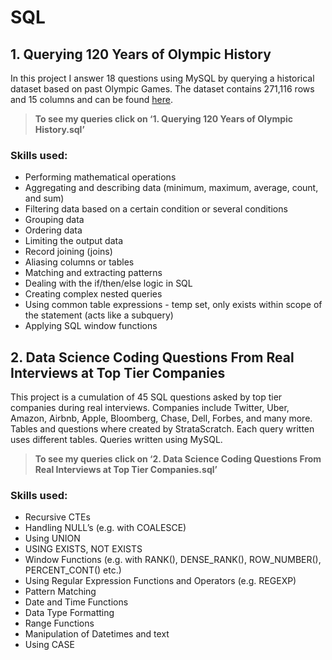 # SQL 

## 1. Querying 120 Years of Olympic History 
In this project I answer 18 questions using MySQL by querying a historical dataset based on past Olympic Games. The dataset contains 271,116 rows and 15 columns and can be found [here](https://www.kaggle.com/datasets/heesoo37/120-years-of-olympic-history-athletes-and-results).

> **To see my queries click on ‘1. Querying 120 Years of Olympic History.sql’**
### Skills used:
- Performing mathematical operations
- Aggregating and describing data (minimum, maximum, average, count, and sum)
- Filtering data based on a certain condition or several conditions
- Grouping data
- Ordering data
- Limiting the output data
- Record joining (joins)
- Aliasing columns or tables
- Matching and extracting patterns
- Dealing with the if/then/else logic in SQL
- Creating complex nested queries
- Using common table expressions - temp set, only exists within scope of the statement (acts like a subquery)
- Applying SQL window functions
## 2. Data Science Coding Questions From Real Interviews at Top Tier Companies
This project is a cumulation of 45 SQL questions asked by top tier companies during real interviews. Companies include Twitter, Uber, Amazon, Airbnb, Apple, Bloomberg, Chase, Dell, Forbes, and many more. Tables and questions where created by StrataScratch. Each query written uses different tables. Queries written using MySQL. 

> **To see my queries click on ‘2. Data Science Coding Questions From Real Interviews at Top Tier Companies.sql’**
  
### Skills used:
- Recursive CTEs
- Handling NULL’s (e.g. with COALESCE)
- Using UNION
- USING EXISTS, NOT EXISTS
- Window Functions (e.g. with RANK(), DENSE_RANK(), ROW_NUMBER(), PERCENT_CONT() etc.)
- Using Regular Expression Functions and Operators (e.g. REGEXP)
- Pattern Matching
- Date and Time Functions
- Data Type Formatting 
- Range Functions
- Manipulation of Datetimes and text 
- Using CASE
